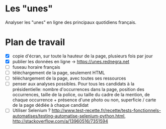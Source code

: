 # Les "unes"

Analyser les "unes" en ligne des principaux quotidiens français.

# Plan de travail

- [x] copie d'écran, sur toute la hauteur de la page, plusieurs fois par jour
- [x] publier les données en ligne -> https://unes.rednegra.net
- [ ] fuseau horaire français
- [ ] téléchargement de la page, seulement HTML
- [ ] téléchargement de la page, avec toutes ses ressources
- [ ] penser aux analyses possibles. Pour tous les candidats à la présidentielle: nombre d'occurrences dans la page, position des occurrences, taille de la police, ou taille du cadre de la mention, de chaque occurrence + présence d'une photo ou non, superficie / carte de la page dédiée à chaque candidat
- [ ] Utiliser Selenium ? http://www.test-recette.fr/recette/tests-fonctionnels-automatises/testing-automatise-selenium-python.html, http://stackoverflow.com/a/13960516/7351594
